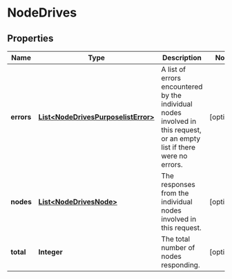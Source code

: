 
# NodeDrives

## Properties
Name | Type | Description | Notes
------------ | ------------- | ------------- | -------------
**errors** | [**List&lt;NodeDrivesPurposelistError&gt;**](NodeDrivesPurposelistError.md) | A list of errors encountered by the individual nodes involved in this request, or an empty list if there were no errors. |  [optional]
**nodes** | [**List&lt;NodeDrivesNode&gt;**](NodeDrivesNode.md) | The responses from the individual nodes involved in this request. |  [optional]
**total** | **Integer** | The total number of nodes responding. |  [optional]



